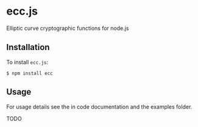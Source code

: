 # ecc.js

Elliptic curve cryptographic functions for node.js

## Installation

To install `ecc.js`:

    $ npm install ecc

## Usage

For usage details see the in code documentation
and the examples folder.

TODO
